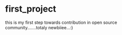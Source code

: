 # first_project
this is my first step towards contribution in open source community.......totaly newbiiee...:)

